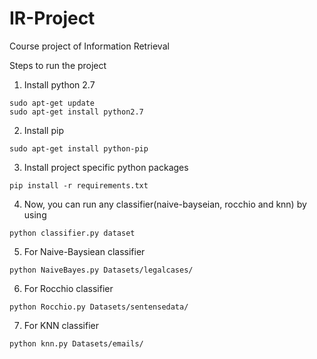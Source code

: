 # IR-Project
Course project of Information Retrieval

Steps to run the project
1. Install python 2.7
```
sudo apt-get update
sudo apt-get install python2.7
```
2. Install pip
```
sudo apt-get install python-pip
```
3. Install project specific python packages
```
pip install -r requirements.txt
```
4. Now, you can run any classifier(naive-bayseian, rocchio and knn) by using
```
python classifier.py dataset
```
5. For Naive-Baysiean classifier
```
python NaiveBayes.py Datasets/legalcases/
```
6. For Rocchio classifier
```
python Rocchio.py Datasets/sentensedata/
```
7. For KNN classifier
```
python knn.py Datasets/emails/
```
